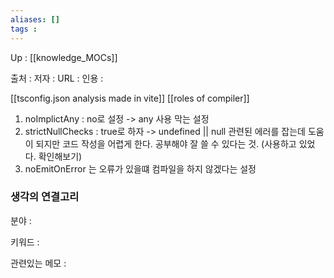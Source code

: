 ```yaml
---
aliases: []
tags : 
---
```

Up : [[knowledge_MOCs]]

출처 :
저자 :
URL : 
인용 : 

[[tsconfig.json analysis made in vite]]
[[roles of compiler]]


1. noImplictAny : no로 설정
	-> any 사용 막는 설정
2. strictNullChecks : true로 하자
	-> undefined || null 관련된 에러를 잡는데 도움이 되지만 코드 작성을 어렵게 한다. 공부해야 잘 쓸 수 있다는 것. (사용하고 있었다. 확인해보기)
3. noEmitOnError 는 오류가 있을떄 컴파일을 하지 않겠다는 설정




### 생각의 연결고리
분야 :

키워드 :

관련있는 메모 :
